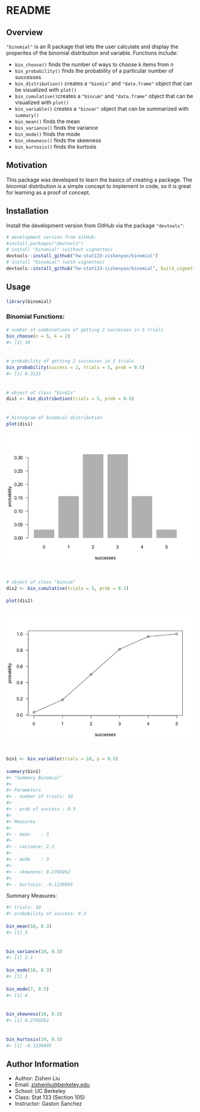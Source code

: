 README
================

<!-- README.md is generated from README.Rmd. Please edit that file -->
Overview
--------

`"binomial"` is an R package that lets the user calculate and display the properites of the binomial distribution and variable. Functions include:

-   `bin_choose()` finds the number of ways to choose k items from n
-   `bin_probability()` finds the probability of a particular number of successes
-   `bin_distribution()` creates a `"bindis"` and `"data.frame"` object that can be visualized with `plot()`
-   `bin_cumulative()`creates a `"bincum"` and `"data.frame"` object that can be visualized with `plot()`
-   `bin_variable()` creates a `"binvar"` object that can be summarized with `summary()`
-   `bin_mean()` finds the mean
-   `bin_variance()` finds the variance
-   `bin_mode()` finds the mode
-   `bin_skewness()` finds the skewness
-   `bin_kurtosis()` finds the kurtosis

Motivation
----------

This package was developed to learn the basics of creating a package. The binomial distribution is a simple concept to implement in code, so it is great for learning as a proof of concept.

Installation
------------

Install the development version from GitHub via the package `"devtools"`:

``` r
# development version from GitHub:
#install.packages("devtools") 
# install "binomial" (without vignettes)
devtools::install_github("hw-stat133-zishenyoo/binomial")
# install "binomial" (with vignettes)
devtools::install_github("hw-stat133-zishenyoo/binomial", build_vignettes = TRUE)
```

Usage
-----

``` r
library(binomial)
```

### Binomial Functions:

``` r
# number of combinations of getting 2 successes in 5 trials
bin_choose(n = 5, k = 2)
#> [1] 10


# probability of getting 2 successes in 5 trials
bin_probability(success = 2, trials = 5, prob = 0.5)
#> [1] 0.3125


# object of class "bindis"
dis1 <- bin_distribution(trials = 5, prob = 0.5)


# histogram of binomial distribution
plot(dis1)
```

![](README-unnamed-chunk-3-1.png)

``` r

# object of class "bincum"
dis2 <- bin_cumulative(trials = 5, prob = 0.5)

plot(dis2)
```

![](README-unnamed-chunk-3-2.png)

``` r

bin1 <- bin_variable(trials = 10, p = 0.3)

summary(bin1)
#> "Summary Binomial"
#> 
#> Parameters
#> - number of trials: 10 
#> 
#> - prob of success : 0.3 
#> 
#> Measures
#> 
#> - mean    : 3 
#> 
#> - variance: 2.1 
#> 
#> - mode    : 3 
#> 
#> - skewness: 0.2760262 
#> 
#> - kurtosis: -0.1238095
```

Summary Measures:

``` r
#> trials: 10
#> probability of success: 0.3 

bin_mean(10, 0.3)
#> [1] 3


bin_variance(10, 0.3)
#> [1] 2.1

bin_mode(10, 0.3)
#> [1] 3

bin_mode(7, 0.5)
#> [1] 4


bin_skewness(10, 0.3)
#> [1] 0.2760262


bin_kurtosis(10, 0.3)
#> [1] -0.1238095
```

Author Information
------------------

-   Author: Zishen Liu
-   Email: <zishenliu@berkeley.edu>
-   School: UC Berkeley
-   Class: Stat 133 (Section 105)
-   Instructor: Gaston Sanchez

